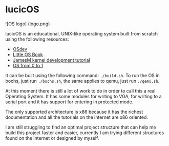 # lucicOS

![OS logo] (logo.png)

lucicOS is an educational, UNIX-like operating system built from scratch using
the following resources:
  * [OSdev](https://wiki.osdev.org/Expanded_Main_Page)
  * [Little OS Book](https://littleosbook.github.io/)
  * [JamesM kernel development tutorial](http://www.jamesmolloy.co.uk/tutorial_html/)
  * [OS from 0 to 1](https://github.com/tuhdo/os01)

It can be built using the following command: `./build.sh`. To run the OS in
bochs, just run `./bochs.sh`, the same applies to qemu, just run `./qemu.sh`.

At this moment there is still a lot of work to do in order to call this a real
Operating System. It has some modules for writing to VGA, for writing to
a serial port and it has support for entering in protected mode.

The only supported architecture is x86 because it has the richest documentation
and all the tutorials on the internet are x86 oriented.

I am still struggling to find an optimal project structure that can help me
build this project faster and easier, currently I am trying different
structures found on the internet or designed by myself.
